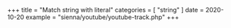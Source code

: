 +++
title = "Match string with literal"
categories = [ "string" ]
date = 2020-10-20
example = "sienna/youtube/youtube-track.php"
+++
